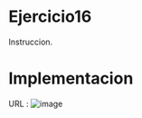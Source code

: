 # Ejercicio16
Instruccion.
# Implementacion
URL : 
![image](https://user-images.githubusercontent.com/74840012/221088577-f66e12f4-a9ea-4580-b621-2300918721c2.png)

